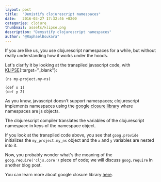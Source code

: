 ```yaml
---
layout: post
title:  "Demistify clojurescript namespaces"
date:   2016-03-27 17:32:46 +0200
categories: clojure
thumbnail: assets/klipse.png
description: "Demystify clojurescript namespaces"
author: "@RaphaelBoukara"
---
```


If you are like us, you use clojurescript namespaces for a while, but without really understanding how it works under the hoods.

Let's clarify it by looking at the transpiled javascript code, with [KLIPSE][app-url]{:target="_blank"}:

~~~klipse-js
(ns my-project.my-ns)

(def x 1)
(def y 2)
~~~

As you know, javascript doesn't support namespaces; clojurescript implements namespaces using the [google closure library](https://developers.google.com/closure/library/docs/gettingstarted#hello-closure) where namespaces are js objects.

The clojurescript compiler translates the variables of the clojurescript namespace in keys of the namespace object.

If you look at the transpiled code above, you see that `goog.provide` initializes the `my_project.my_ns` object and the `x` and `y` variables are nested into it. 

Now, you probably wonder what's the meaning of the `goog.require('cljs.core')` piece of code; we will discuss `goog.require` in another blog post. 

You can learn more about google closure library [here](https://developers.google.com/closure/library/docs/gettingstarted#hello-closure).

[app-url]: http://app.klipse.tech
